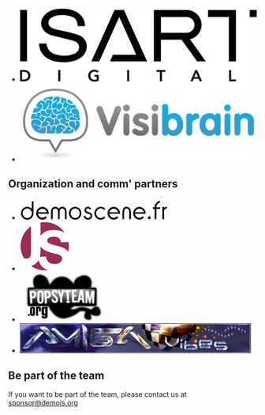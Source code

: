 

<ul class="sponsors main"> 
  <li>
    <a href="http://www.isartdigital.com/">
        <img src="images/logo_ISART_seul_noir_300dpi_3100pixel_2013-12.png" alt="Isart Digital"  /></a>
    </a>
  </li>
  <li>
    <a href="http://www.visibrain.com">
        <img src="images/Visibrain-couleur-transparent.png" alt="Isart Digital"  /></a>
    </a>
  </li>
</ul>

<!--
## Main sponsors

<ul class="sponsors"> 
  <li>
    <a href="http://www.mozilla.org/">
        <img src="images/mozilla.png" alt="Mozilla"  width="330" />
    </a>
  </li>
  <li>
    <a href="http://www.prologin.org/">
        <img src="images/prologin.png" alt="Prologin"  width="330" />
    </a>
  </li>
  <li>
    <a href="http://www.visibrain.com/">
        <img src="images/visibrain.jpg" alt="Visibrain"  width="330" />
    </a>
  </li>
</ul>

## Compo sponsors
<ul class="sponsors"> 
  <li>
    <a href="http://demodays.org/">
        <img src="images/demodays.png" alt="Demodays demoparty"  height="100" />
    </a>
  </li>
  <li>
    <a href="http://www.echojs.com/">
        <img src="images/echoJS.png" alt="EchoJS"  height="100" />
    </a>
  </li>

  <li>
    <a href="http://www.evoke.eu/">
        <img src="images/Evoke.jpg" alt="Evoke demoparty"  height=100 />
    </a>
  </li>
  <li>
    <a href="https://sketchfab.com/">
        <img src="images/sketchfab.png" alt="Sketchfab"  height="100" />
    </a>
  </li>
  <li>
    <a href="http://dotjs.eu/">
        <img src="images/dotjs.png" alt="Dot JS conference"  height="100" />
    </a>
  </li>
</ul>
-->

## Organization and comm' partners

<ul class="sponsors comm"> 
  <li>
    <a href="http://www.demoscene.fr/">
        <img src="images/demoscenefr.png" alt="Demoscene.fr"/>
    </a>
  </li>
  <li>
    <a href="http://www.parisjs.org/">
        <img src="images/parisjsLogo_white.png" alt="ParisJS"/>
    </a>
  </li>
  <li>
    <a href="http://www.popsyteam.org/">
        <img src="images/popsyteam_sd.png" alt="Popsy team"/>
    </a>
  </li>
  <li>
    <a href="http://www.amigavibes.org/">
        <img src="images/amigavibes.jpg" alt="Amiga vibes"/>
    </a>
  </li>
</ul>


## Be part of the team

If you want to be part of the team, please contact us at [sponsor@demojs.org](sponsor@demojs.org)

